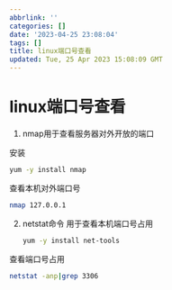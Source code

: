 ```yaml
---
abbrlink: ''
categories: []
date: '2023-04-25 23:08:04'
tags: []
title: linux端口号查看
updated: Tue, 25 Apr 2023 15:08:09 GMT
---
```

# linux端口号查看

1. nmap用于查看服务器对外开放的端口

安装

```bash
yum -y install nmap
```

查看本机对外端口号

```bash
nmap 127.0.0.1
```

2. netstat命令
   用于查看本机端口号占用
   ```bash
   yum -y install net-tools
   ```

查看端口号占用

```bash
netstat -anp|grep 3306
```
